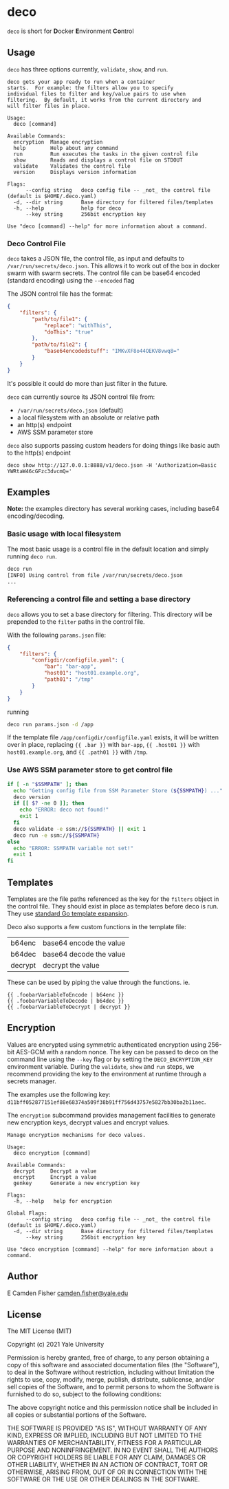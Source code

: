 # deco

`deco` is short for **D**ocker **E**nvironment **Co**ntrol

## Usage

`deco` has three options currently, `validate`, `show`, and `run`.

```text
deco gets your app ready to run when a container
starts.  For example: the filters allow you to specify
individual files to filter and key/value pairs to use when
filtering.  By default, it works from the current directory and
will filter files in place.

Usage:
  deco [command]

Available Commands:
  encryption  Manage encryption
  help        Help about any command
  run         Run executes the tasks in the given control file
  show        Reads and displays a control file on STDOUT
  validate    Validates the control file
  version     Displays version information

Flags:
      --config string   deco config file -- _not_ the control file (default is $HOME/.deco.yaml)
  -d, --dir string      Base directory for filtered files/templates
  -h, --help            help for deco
      --key string      256bit encryption key

Use "deco [command] --help" for more information about a command.
```

### Deco Control File

`deco` takes a JSON file, the control file, as input and defaults to `/var/run/secrets/deco.json`.  This allows it to work
out of the box in docker swarm with swarm secrets.  The control file can be base64 encoded (standard encoding)
using the `--encoded` flag

The JSON control file has the format:

```JSON
{
    "filters": {
        "path/to/file1": {
            "replace": "withThis",
            "doThis": "true"
        },
        "path/to/file2": {
            "base64encodedstuff": "IMKvXF8o44OEKV8vwq8="
        }
    }
}
```

It's possible it could do more than just filter in the future.

`deco` can currently source its JSON control file from:

- `/var/run/secrets/deco.json` (default)
- a local filesystem with an absolute or relative path
- an http(s) endpoint
- AWS SSM parameter store

`deco` also supports passing custom headers for doing things like basic auth to the http(s) endpoint

`deco show http://127.0.0.1:8888/v1/deco.json -H 'Authorization=Basic YWRtaW46cGFzc3dvcmQ='`

## Examples

**Note:** the examples directory has several working cases, including base64 encoding/decoding.

### Basic usage with local filesystem

The most basic usage is a control file in the default location and simply running `deco run`.

```bash
deco run
[INFO] Using control from file /var/run/secrets/deco.json
...
```

### Referencing a control file and setting a base directory

`deco` allows you to set a base directory for filtering.  This directory will be prepended to the `filter` paths in the control file.

With the following `params.json` file:

```JSON
{
    "filters": {
        "configdir/configfile.yaml": {
            "bar": "bar-app",
            "host01": "host01.example.org",
            "path01": "/tmp"
        }
    }
}
```

running

```bash
deco run params.json -d /app
```

If the template file `/app/configdir/configfile.yaml` exists, it will be written over in place, replacing `{{ .bar }}` with `bar-app`, `{{ .host01 }}` with `host01.example.org`, and `{{ .path01 }}` with `/tmp`.

### Use AWS SSM parameter store to get control file

```bash
if [ -n "$SSMPATH" ]; then
  echo "Getting config file from SSM Parameter Store (${SSMPATH}) ..."
  deco version
  if [[ $? -ne 0 ]]; then
    echo "ERROR: deco not found!"
    exit 1
  fi
  deco validate -e ssm://${SSMPATH} || exit 1
  deco run -e ssm://${SSMPATH}
else
  echo "ERROR: SSMPATH variable not set!"
  exit 1
fi
```

## Templates

Templates are the file paths referenced as the key for the `filters` object in the control file.  They should exist in place as templates before deco is run.  They use [standard Go template expansion](https://pkg.go.dev/text/template).

Deco also supports a few custom functions in the template file:

|         |                         |
| ------- | ----------------------- |
| b64enc  | base64 encode the value |
| b64dec  | base64 decode the value |
| decrypt | decrypt the value       |

These can be used by piping the value through the functions.  ie.

```golang
{{ .foobarVariableToEncode | b64enc }}
{{ .foobarVariableToDecode | b64dec }}
{{ .foobarVariableToDecrypt | decrypt }}
```

## Encryption

Values are encrypted using symmetric authenticated encryption using 256-bit AES-GCM with a random nonce.  The key can be passed to deco on the command line using the `--key` flag or by setting the `DECO_ENCRYPTION_KEY` environment variable.  During the `validate`, `show` and `run` steps, we recommend providing the key to the environment at runtime through a secrets manager.

The examples use the following key: `d11bff052877151ef88e68374a509f38b91ff756d43757e5827bb30ba2b11aec`.

The `encryption` subcommand provides management facilities to generate new encryption keys, decrypt values and encrypt values.

```text
Manage encryption mechanisms for deco values.

Usage:
  deco encryption [command]

Available Commands:
  decrypt     Decrypt a value
  encrypt     Encrypt a value
  genkey      Generate a new encryption key

Flags:
  -h, --help   help for encryption

Global Flags:
      --config string   deco config file -- _not_ the control file (default is $HOME/.deco.yaml)
  -d, --dir string      Base directory for filtered files/templates
      --key string      256bit encryption key

Use "deco encryption [command] --help" for more information about a command.
```

## Author

E Camden Fisher <camden.fisher@yale.edu>

## License

The MIT License (MIT)

Copyright (c) 2021 Yale University

Permission is hereby granted, free of charge, to any person obtaining a copy
of this software and associated documentation files (the "Software"), to deal
in the Software without restriction, including without limitation the rights
to use, copy, modify, merge, publish, distribute, sublicense, and/or sell
copies of the Software, and to permit persons to whom the Software is
furnished to do so, subject to the following conditions:

The above copyright notice and this permission notice shall be included in
all copies or substantial portions of the Software.

THE SOFTWARE IS PROVIDED "AS IS", WITHOUT WARRANTY OF ANY KIND, EXPRESS OR
IMPLIED, INCLUDING BUT NOT LIMITED TO THE WARRANTIES OF MERCHANTABILITY,
FITNESS FOR A PARTICULAR PURPOSE AND NONINFRINGEMENT. IN NO EVENT SHALL THE
AUTHORS OR COPYRIGHT HOLDERS BE LIABLE FOR ANY CLAIM, DAMAGES OR OTHER
LIABILITY, WHETHER IN AN ACTION OF CONTRACT, TORT OR OTHERWISE, ARISING FROM,
OUT OF OR IN CONNECTION WITH THE SOFTWARE OR THE USE OR OTHER DEALINGS IN
THE SOFTWARE.
